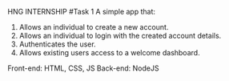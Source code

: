 HNG INTERNSHIP
#Task 1
A simple app that:
1) Allows an individual to create a new account.
2) Allows an individual to login with the created account details.
3) Authenticates the user.
4) Allows existing users access to a welcome dashboard.

Front-end: HTML, CSS, JS
Back-end: NodeJS
